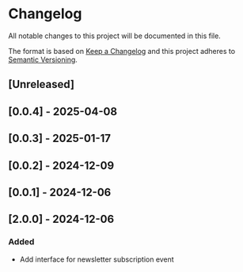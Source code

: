 # Changelog

All notable changes to this project will be documented in this file.

The format is based on [Keep a Changelog](http://keepachangelog.com/en/1.0.0/)
and this project adheres to [Semantic Versioning](http://semver.org/spec/v2.0.0.html).

## [Unreleased]

## [0.0.4] - 2025-04-08

## [0.0.3] - 2025-01-17

## [0.0.2] - 2024-12-09

## [0.0.1] - 2024-12-06

## [2.0.0] - 2024-12-06

### Added

- Add interface for newsletter subscription event

